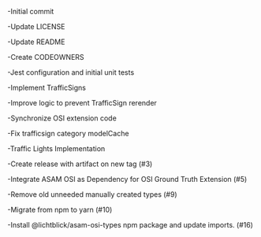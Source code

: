 -Initial commit

-Update LICENSE

-Update README

-Create CODEOWNERS

-Jest configuration and initial unit tests

-Implement TrafficSigns

-Improve logic to prevent TrafficSign rerender

-Synchronize OSI extension code

-Fix trafficsign category modelCache

-Traffic Lights Implementation

-Create release with artifact on new tag (#3)

-Integrate ASAM OSI as Dependency for OSI Ground Truth Extension (#5)

-Remove old unneeded manually created types (#9)

-Migrate from npm to yarn (#10)

-Install @lichtblick/asam-osi-types npm package and update imports. (#16)